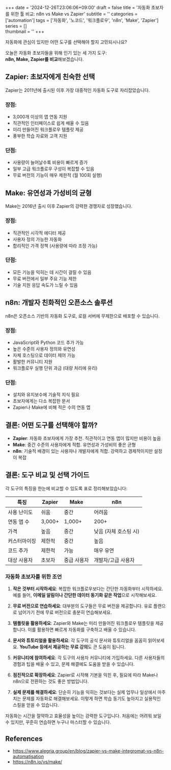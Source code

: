 +++
date = '2024-12-26T23:06:06+09:00'
draft = false
title = '자동화 초보자를 위한 툴 비교: n8n vs Make vs Zapier'
subtitle = ''
categories = ['automation']
tags = ['자동화', '노코드', '워크플로우', 'n8n', 'Make', 'Zapier']      
series = []    
thumbnail = '' 
+++


자동화에 관심이 있지만 어떤 도구를 선택해야 할지 고민되시나요?  

  
오늘은 자동화 초보자들을 위해 인기 있는 세 가지 도구:  
**n8n, Make, Zapier를 비교**해보겠습니다.

## Zapier: 초보자에게 친숙한 선택

Zapier는 2011년에 출시된 이후 가장 대중적인 자동화 도구로 자리잡았습니다.

### 장점:
- 3,000개 이상의 앱 연동 지원
- 직관적인 인터페이스로 쉽게 배울 수 있음
- 미리 만들어진 워크플로우 템플릿 제공
- 풍부한 학습 자료와 고객 지원

### 단점:
- 사용량이 늘어날수록 비용이 빠르게 증가
- 일부 고급 워크플로우 구성이 복잡할 수 있음
- 무료 버전의 기능이 매우 제한적 (월 100회 실행)

## Make: 유연성과 가성비의 균형

Make는 2016년 출시 이후 Zapier의 강력한 경쟁자로 성장했습니다.

### 장점:
- 직관적인 시각적 에디터 제공
- 사용자 정의 가능한 자동화 
- 합리적인 가격 정책 (사용량에 따라 조정 가능)

### 단점:
- 모든 기능을 익히는 데 시간이 걸릴 수 있음
- 무료 버전에서 일부 주요 기능 제한
- 기술 지원 응답 속도가 느릴 수 있음

## n8n: 개발자 친화적인 오픈소스 솔루션

n8n은 오픈소스 기반의 자동화 도구로, 로컬 서버에 무제한으로 배포할 수 있습니다.

### 장점:
- JavaScript와 Python 코드 추가 가능
- 높은 수준의 사용자 정의와 유연성
- 자체 호스팅으로 데이터 제어 가능
- 활발한 커뮤니티 지원
- 워크플로우 실행 단위 과금 (대량 처리에 유리)

### 단점:
- 설치와 유지보수에 기술적 지식 필요
- 초보자에게는 다소 복잡한 문서
- Zapier나 Make에 비해 적은 수의 연동 앱

## 결론: 어떤 도구를 선택해야 할까?

- **Zapier**: 자동화 초보자에게 가장 추천. 직관적이고 연동 앱이 많지만 비용이 높음
- **Make**: 중간 수준의 사용자에게 적합. 유연성과 가성비의 좋은 균형
- **n8n**: 기술적 배경이 있는 사용자나 개발자에게 적합. 강력하고 경제적이지만 설정이 복잡


## 결론: 도구 비교 및 선택 가이드

각 도구의 특징을 한눈에 비교할 수 있도록 표로 정리해보았습니다:

| 특징 | Zapier | Make | n8n |
|------|--------|------|-----|
| 사용 난이도 | 쉬움 | 중간 | 어려움 |
| 연동 앱 수 | 3,000+ | 1,000+ | 200+ |
| 가격 | 높음 | 중간 | 낮음 (자체 호스팅 시) |
| 커스터마이징 | 제한적 | 중간 | 높음 |
| 코드 추가 | 제한적 | 가능 | 매우 유연 |
| 대상 사용자 | 초보자 | 중급 사용자 | 개발자/고급 사용자 |

### 자동화 초보자를 위한 조언

1. **작은 것부터 시작하세요**: 복잡한 워크플로우보다는 간단한 자동화부터 시작하세요. 예를 들어, **이메일 알림이나 간단한 데이터 동기화 같은 작업**으로 시작해보세요.

2. **무료 버전으로 연습하세요**: 대부분의 도구들은 무료 버전을 제공합니다. 유료 플랜으로 넘어가기 전에 무료 버전으로 충분히 연습해보세요.

3. **템플릿을 활용하세요**: Zapier와 Make는 미리 만들어진 워크플로우 템플릿을 제공합니다. 이를 활용하면 빠르게 자동화를 구축하고 배울 수 있습니다.

4. **문서와 튜토리얼을 활용하세요**: 각 도구의 공식 문서와 튜토리얼을 꼼꼼히 읽어보세요. **YouTube 등에서 제공하는 무료 강의**도 큰 도움이 됩니다.

5. **커뮤니티에 참여하세요**: 각 도구의 사용자 커뮤니티에 가입하세요. 다른 사용자들의 경험과 팁을 배울 수 있고, 문제 해결에도 도움을 받을 수 있습니다.

6. **점진적으로 확장하세요**: Zapier로 시작해 기본을 익힌 후, 필요에 따라 Make나 n8n으로 전환하는 것도 좋은 방법입니다.

7. **실제 문제를 해결하세요**: 단순히 기능을 익히는 것보다는 실제 업무나 일상에서 마주치는 문제를 자동화로 해결해보세요. 이렇게 하면 학습 동기도 높아지고 실용적인 스킬을 얻을 수 있습니다.

자동화는 시간을 절약하고 효율성을 높이는 강력한 도구입니다. 처음에는 어려워 보일 수 있지만, 꾸준히 연습하면 누구나 마스터할 수 있습니다.

## References
- <https://www.alegria.group/en/blog/zapier-vs-make-integromat-vs-n8n-automatisation>
- <https://n8n.io/vs/make/>